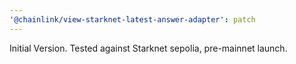 ```yaml
---
'@chainlink/view-starknet-latest-answer-adapter': patch
---
```


Initial Version. Tested against Starknet sepolia, pre-mainnet launch.
